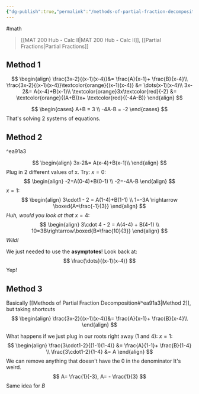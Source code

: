 ```yaml
---
{"dg-publish":true,"permalink":"/methods-of-partial-fraction-decomposition/","dgHomeLink":true,"dgPassFrontmatter":false,"dgShowLocalGraph":true}
---
```


#math 
> [[MAT 200 Hub - Calc II|MAT 200 Hub - Calc II]], [[Partial Fractions|Partial Fractions]]

## Method 1
$$
\begin{align}
\frac{3x-2}{(x-1)(x-4)}&= \frac{A}{x-1}+ \frac{B}{x-4}\\
\frac{3x-2}{(x-1)(x-4)}\textcolor{orange}{(x-1)(x-4)} &= \dots(x-1)(x-4)\\
3x-2&= A(x-4)+B(x-1)\\
\textcolor{orange}3x\textcolor{red}{-2} &= \textcolor{orange}{(A+B)}x+ \textcolor{red}{(-4A-B)}
\end{align}
$$

$$
\begin{cases}
A+B = 3 \\
-4A-B = -2
\end{cases}
$$
That's solving 2 systems of equations.

## Method 2

^ea91a3

$$
\begin{align}
3x-2&= A(x-4)+B(x-1)\\
\end{align}
$$
Plug in 2 different values of x.
Try: $x=0$:
$$
\begin{align}
-2=A(0-4)+B(0-1) \\
-2=-4A-B
\end{align}
$$
$x=1$:
$$
\begin{align}
3\cdot1 - 2 = A(1-4)+B(1-1) \\
1=-3A \rightarrow \boxed{A=\frac{-1}{3}}
\end{align}
$$
*Huh, would you look at that*
$x=4$:
$$
\begin{align}
3\cdot 4 - 2 = A(4-4) + B(4-1) \\
10=3B\rightarrow\boxed{B=\frac{10}{3}}
\end{align}
$$
*Wild!*

We just needed to use the **asymptotes**!
Look back at:
$$
\frac{\dots}{(x-1)(x-4)}
$$
Yep!

## Method 3
Basically [[Methods of Partial Fraction Decomposition#^ea91a3|Method 2]], but taking shortcuts
$$
\begin{align}
\frac{3x-2}{(x-1)(x-4)}&= \frac{A}{x-1}+ \frac{B}{x-4}\\
\end{align}
$$

What happens if we just plug in our roots right away ($1$ and $4$):
$x=1:$
$$
\begin{align}
\frac{3\cdot1-2}{(1-1)(1-4)} &= \frac{A}{1-1}+ \frac{B}{1-4} \\
\frac{3\cdot1-2}{1-4} &= A
\end{align}
$$
We can remove anything that doesn't have the 0 in the denominator
It's weird.
$$
A= \frac{1}{-3}, A= - \frac{1}{3}
$$
Same idea for $B$
